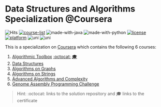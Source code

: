 # Data Structures and Algorithms Specialization @Coursera

![Hits](https://hits.seeyoufarm.com/api/count/incr/badge.svg?url=https://github.com/anishLearnsToCode/data-structures-algorithms)
[![course-list](https://img.shields.io/badge/course-list-1f72ff.svg)](https://github.com/anishLearnsToCode/course-list)
![made-with-java](https://img.shields.io/badge/Made%20with-Java-1f425f.svg)
![made-with-python](https://img.shields.io/badge/Made%20with-Python-1f425f.svg)
[![license](https://img.shields.io/badge/LICENSE-MIT-<COLOR>.svg)](LICENSE)
[![platform](https://img.shields.io/badge/Platform-Coursera-1f72ff.svg)](https://www.coursera.org/specializations/data-structures-algorithms)
![uni](https://img.shields.io/badge/Partner-University%20California%20San%20Deigo-1f72ff.svg)
![uni](https://img.shields.io/badge/Partner-National%20Research%20University%20Higher%20School%20Economics-1f72ff.svg)

This is a specialization on 
[Coursera](https://www.coursera.org/specializations/data-structures-algorithms) 
which contains the following 6 courses:

1. [Algorithmic Toolbox](https://www.coursera.org/learn/algorithmic-toolbox?specialization=data-structures-algorithms) [:octocat:](https://github.com/anishLearnsToCode/algorithmic-toolbox) [🎓](http://coursera.org/verify/UWWDZKHQA86D)
1. [Data Structures](https://www.coursera.org/learn/data-structures?specialization=data-structures-algorithms)
1. [Algorithms on Graphs](https://www.coursera.org/learn/algorithms-on-graphs?specialization=data-structures-algorithms)
1. [Algorithms on Strings](https://www.coursera.org/learn/algorithms-on-strings?specialization=data-structures-algorithms) 
1. [Advanced Algorithms and Complexity](https://www.coursera.org/learn/advanced-algorithms-and-complexity)
1. [Genome Assembly Programming Challenge](https://www.coursera.org/learn/assembling-genomes)

> Hint: :octocat: links to the solution repository and 🎓 links to the certificate
